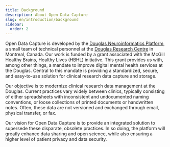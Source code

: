 ```yaml
---
title: Background
description: About Open Data Capture
slug: en/introduction/background
sidebar:
  order: 2
---
```


Open Data Capture is developed by the [Douglas Neuroinformatics Platform](), a small team of technical personnel at the [Douglas Research Centre](https://douglas.research.mcgill.ca/) in Montreal, Canada. Our work is funded by a grant associated with the McGill Healthy Brains, Healthy Lives (HBHL) initiative. This grant provides us with, among other things, a mandate to improve digital mental health services at the Douglas. Central to this mandate is providing a standardized, secure, and easy-to-use solution for clinical research data capture and storage.

Our objective is to modernize clinical research data management at the Douglas. Current practices vary widely between clinics, typically consisting of either spreadsheets with inconsistent and undocumented naming conventions, or loose collections of printed documents or handwritten notes. Often, these data are not versioned and exchanged through email, physical transfer, or fax.

Our vision for Open Data Capture is to provide an integrated solution to supersede these disparate, obsolete practices. In so doing, the platform will greatly enhance data sharing and open science, while also ensuring a higher level of patient privacy and data security.
